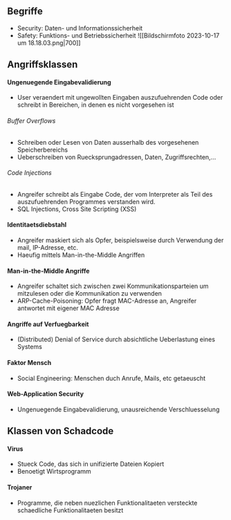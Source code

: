 ## Begriffe
- Security: Daten- und Informationssicherheit
- Safety: Funktions- und Betriebssicherheit
 ![[Bildschirmfoto 2023-10-17 um 18.18.03.png|700]]
## Angriffsklassen
#### Ungenuegende Eingabevalidierung
- User veraendert mit ungewollten Eingaben auszufuehrenden Code oder schreibt in Bereichen, in denen es nicht vorgesehen ist
###### Buffer Overflows
- Schreiben oder Lesen von Daten ausserhalb des vorgesehenen Speicherbereichs
- Ueberschreiben von Ruecksprungadressen, Daten, Zugriffsrechten,...
###### Code Injections
- Angreifer schreibt als Eingabe Code, der vom Interpreter als Teil des auszufuehrenden Programmes verstanden wird. 
- SQL Injections, Cross Site Scripting (XSS)
#### Identitaetsdiebstahl
- Angreifer maskiert sich als Opfer, beispielsweise durch Verwendung der mail, IP-Adresse, etc.
- Haeufig mittels Man-in-the-Middle Angriffen
#### Man-in-the-Middle Angriffe
- Angreifer schaltet sich zwischen zwei Kommunikationsparteien um mitzulesen oder die Kommunikation zu verwenden
- ARP-Cache-Poisoning: Opfer fragt MAC-Adresse an, Angreifer antwortet mit eigener MAC Adresse
#### Angriffe auf Verfuegbarkeit
- (Distributed) Denial of Service durch absichtliche Ueberlastung eines Systems
#### Faktor Mensch 
- Social Engineering: Menschen duch Anrufe, Mails, etc getaeuscht
#### Web-Application Security
- Ungenuegende Eingabevalidierung, unausreichende Verschluesselung
## Klassen von Schadcode
#### Virus
- Stueck Code, das sich in unifizierte Dateien Kopiert
- Benoetigt Wirtsprogramm
#### Trojaner
 - Programme, die neben nuezlichen Funktionalitaeten versteckte schaedliche Funktionalitaeten besitzt
